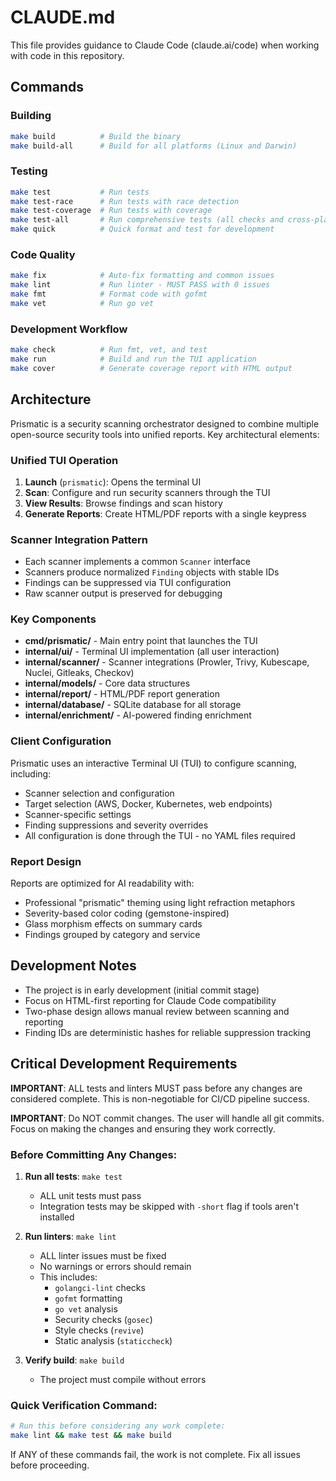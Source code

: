 # CLAUDE.md

This file provides guidance to Claude Code (claude.ai/code) when working with code in this repository.

## Commands

### Building
```bash
make build          # Build the binary
make build-all      # Build for all platforms (Linux and Darwin)
```

### Testing
```bash
make test           # Run tests
make test-race      # Run tests with race detection
make test-coverage  # Run tests with coverage
make test-all       # Run comprehensive tests (all checks and cross-platform builds)
make quick          # Quick format and test for development
```

### Code Quality
```bash
make fix            # Auto-fix formatting and common issues
make lint           # Run linter - MUST PASS with 0 issues
make fmt            # Format code with gofmt
make vet            # Run go vet
```

### Development Workflow
```bash
make check          # Run fmt, vet, and test
make run            # Build and run the TUI application
make cover          # Generate coverage report with HTML output
```

## Architecture

Prismatic is a security scanning orchestrator designed to combine multiple open-source security tools into unified reports. Key architectural elements:

### Unified TUI Operation
1. **Launch** (`prismatic`): Opens the terminal UI
2. **Scan**: Configure and run security scanners through the TUI
3. **View Results**: Browse findings and scan history
4. **Generate Reports**: Create HTML/PDF reports with a single keypress

### Scanner Integration Pattern
- Each scanner implements a common `Scanner` interface
- Scanners produce normalized `Finding` objects with stable IDs
- Findings can be suppressed via TUI configuration
- Raw scanner output is preserved for debugging

### Key Components
- **cmd/prismatic/** - Main entry point that launches the TUI
- **internal/ui/** - Terminal UI implementation (all user interaction)
- **internal/scanner/** - Scanner integrations (Prowler, Trivy, Kubescape, Nuclei, Gitleaks, Checkov)
- **internal/models/** - Core data structures
- **internal/report/** - HTML/PDF report generation
- **internal/database/** - SQLite database for all storage
- **internal/enrichment/** - AI-powered finding enrichment

### Client Configuration
Prismatic uses an interactive Terminal UI (TUI) to configure scanning, including:
- Scanner selection and configuration
- Target selection (AWS, Docker, Kubernetes, web endpoints)
- Scanner-specific settings
- Finding suppressions and severity overrides
- All configuration is done through the TUI - no YAML files required

### Report Design
Reports are optimized for AI readability with:
- Professional "prismatic" theming using light refraction metaphors
- Severity-based color coding (gemstone-inspired)
- Glass morphism effects on summary cards
- Findings grouped by category and service

## Development Notes

- The project is in early development (initial commit stage)
- Focus on HTML-first reporting for Claude Code compatibility
- Two-phase design allows manual review between scanning and reporting
- Finding IDs are deterministic hashes for reliable suppression tracking

## Critical Development Requirements

**IMPORTANT**: ALL tests and linters MUST pass before any changes are considered complete. This is non-negotiable for CI/CD pipeline success.

**IMPORTANT**: Do NOT commit changes. The user will handle all git commits. Focus on making the changes and ensuring they work correctly.

### Before Committing Any Changes:

1. **Run all tests**: `make test`
   - ALL unit tests must pass
   - Integration tests may be skipped with `-short` flag if tools aren't installed
   
2. **Run linters**: `make lint`
   - ALL linter issues must be fixed
   - No warnings or errors should remain
   - This includes:
     - `golangci-lint` checks
     - `gofmt` formatting
     - `go vet` analysis
     - Security checks (`gosec`)
     - Style checks (`revive`)
     - Static analysis (`staticcheck`)

3. **Verify build**: `make build`
   - The project must compile without errors

### Quick Verification Command:
```bash
# Run this before considering any work complete:
make lint && make test && make build
```

If ANY of these commands fail, the work is not complete. Fix all issues before proceeding.